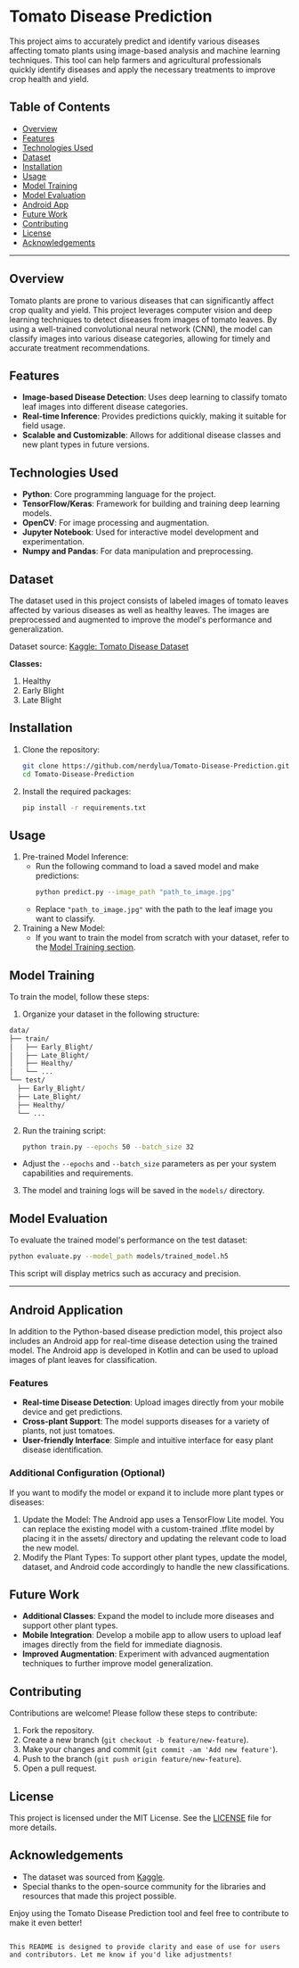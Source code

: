 # Tomato Disease Prediction

This project aims to accurately predict and identify various diseases affecting tomato plants using image-based analysis and machine learning techniques. This tool can help farmers and agricultural professionals quickly identify diseases and apply the necessary treatments to improve crop health and yield.

## Table of Contents
- [Overview](#overview)
- [Features](#features)
- [Technologies Used](#technologies-used)
- [Dataset](#dataset)
- [Installation](#installation)
- [Usage](#usage)
- [Model Training](#model-training)
- [Model Evaluation](#model-evaluation)
- [Android App](#android-application)
- [Future Work](#future-work)
- [Contributing](#contributing)
- [License](#license)
- [Acknowledgements](#acknowledgements)

---

## Overview
Tomato plants are prone to various diseases that can significantly affect crop quality and yield. This project leverages computer vision and deep learning techniques to detect diseases from images of tomato leaves. By using a well-trained convolutional neural network (CNN), the model can classify images into various disease categories, allowing for timely and accurate treatment recommendations.

## Features
- **Image-based Disease Detection**: Uses deep learning to classify tomato leaf images into different disease categories.
- **Real-time Inference**: Provides predictions quickly, making it suitable for field usage.
- **Scalable and Customizable**: Allows for additional disease classes and new plant types in future versions.

## Technologies Used
- **Python**: Core programming language for the project.
- **TensorFlow/Keras**: Framework for building and training deep learning models.
- **OpenCV**: For image processing and augmentation.
- **Jupyter Notebook**: Used for interactive model development and experimentation.
- **Numpy and Pandas**: For data manipulation and preprocessing.

## Dataset
The dataset used in this project consists of labeled images of tomato leaves affected by various diseases as well as healthy leaves. The images are preprocessed and augmented to improve the model's performance and generalization.

Dataset source: [Kaggle: Tomato Disease Dataset](https://www.kaggle.com/datasets/abdallahalidev/plantvillage-dataset) 

**Classes:**
1. Healthy
2. Early Blight
3. Late Blight

## Installation
1. Clone the repository:
   ```bash
   git clone https://github.com/nerdylua/Tomato-Disease-Prediction.git
   cd Tomato-Disease-Prediction
2. Install the required packages:
   ```bash
   pip install -r requirements.txt

## Usage
1. Pre-trained Model Inference:
   - Run the following command to load a saved model and make predictions:
     ```bash
     python predict.py --image_path "path_to_image.jpg"
   - Replace `"path_to_image.jpg"` with the path to the leaf image you want to classify.
1. Training a New Model:
   - If you want to train the model from scratch with your dataset, refer to the [Model Training section](#model-training).

## Model Training
To train the model, follow these steps:
1. Organize your dataset in the following structure:
  ```bash
data/
├── train/
│   ├── Early_Blight/
│   ├── Late_Blight/
│   ├── Healthy/
│   └── ...
└── test/
    ├── Early_Blight/
    ├── Late_Blight/
    ├── Healthy/
    └── ...
```
2. Run the training script:
   ```bash
   python train.py --epochs 50 --batch_size 32
- Adjust the `--epochs` and `--batch_size` parameters as per your system capabilities and requirements.
3. The model and training logs will be saved in the `models/` directory.
## Model Evaluation
To evaluate the trained model's performance on the test dataset:
```bash
python evaluate.py --model_path models/trained_model.h5
```
This script will display metrics such as accuracy and precision.

---

## Android Application
In addition to the Python-based disease prediction model, this project also includes an Android app for real-time disease detection using the trained model. The Android app is developed in Kotlin and can be used to upload images of plant leaves for classification.

### Features
- **Real-time Disease Detection**: Upload images directly from your mobile device and get predictions.
- **Cross-plant Support**: The model supports diseases for a variety of plants, not just tomatoes.
- **User-friendly Interface**: Simple and intuitive interface for easy plant disease identification.

### Additional Configuration (Optional)
If you want to modify the model or expand it to include more plant types or diseases:

1. Update the Model: The Android app uses a TensorFlow Lite model. You can replace the existing model with a custom-trained .tflite model by placing it in the assets/ directory and updating the relevant code to load the new model.
1. Modify the Plant Types: To support other plant types, update the model, dataset, and Android code accordingly to handle the new classifications.

## Future Work
- **Additional Classes**: Expand the model to include more diseases and support other plant types.
- **Mobile Integration**: Develop a mobile app to allow users to upload leaf images directly from the field for immediate diagnosis.
- **Improved Augmentation**: Experiment with advanced augmentation techniques to further improve model generalization.

## Contributing
Contributions are welcome! Please follow these steps to contribute:
1. Fork the repository.
2. Create a new branch (`git checkout -b feature/new-feature`).
3. Make your changes and commit (`git commit -am 'Add new feature'`).
4. Push to the branch (`git push origin feature/new-feature`).
5. Open a pull request.

## License
This project is licensed under the MIT License. See the [LICENSE](./LICENSE) file for more details.

## Acknowledgements
- The dataset was sourced from [Kaggle](https://www.kaggle.com/datasets/abdallahalidev/plantvillage-dataset).
- Special thanks to the open-source community for the libraries and resources that made this project possible.

Enjoy using the Tomato Disease Prediction tool and feel free to contribute to make it even better!
```vbnet

This README is designed to provide clarity and ease of use for users and contributors. Let me know if you'd like adjustments!
```
